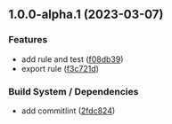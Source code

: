 ## 1.0.0-alpha.1 (2023-03-07)


### Features

* add rule and test ([f08db39](https://github.com/alarm109/eslint-no-direct-array-evaluation/commit/f08db39aa3bb6fbae517b52710725de1f48ced45))
* export rule ([f3c721d](https://github.com/alarm109/eslint-no-direct-array-evaluation/commit/f3c721d0cedf42b107e3fd38f2e9ed1133b5742c))


### Build System / Dependencies

* add commitlint ([2fdc824](https://github.com/alarm109/eslint-no-direct-array-evaluation/commit/2fdc824cf4c20f2302d3d715785cb7ae704812d5))

